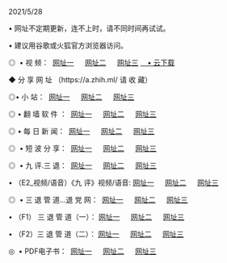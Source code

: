 <p>2021/5/28
<p>• 网址不定期更新，连不上时，请不同时间再试试。
<p>• 建议用谷歌或火狐官方浏览器访问。
<p>◎  • 视 频： 
<a href="http://hie.aud.bar/" target="_blank">网址一</a> 　 
<a href="http://htn.aud.bar/" target="_blank">网址二</a> 　 
<a href="http://hpx.aud.bar/b.html" target="_blank">网址三</a>
<a href="https://yadi.sk/d/d0sUeAOpal3njw" target="_blank">　• 云下载 </a></p>
<p>◆ 分 享 网 址 <a href="http://hpx.aud.bar/a.html"></a>（https://a.zhih.ml/ 请 收 藏） </p>

<p>◎•  小 站：  
<a href="http://hie.aud.bar/f.html" target="_blank">网址一</a> 　 
<a href="http://htn.aud.bar/h.html" target="_blank">网址二</a> 　 
<a href="http://hpx.aud.bar/k/" target="_blank">网址三</a></p><p>

<p>◎  • 翻 墙 软 件 ：  
<a href="http://hie.aud.bar/ff/" target="_blank">网址一</a> 　 
<a href="http://htn.aud.bar/s/read/a1_nd.html" target="_blank">网址二</a> 　 
<a href="http://hpx.aud.bar/ff/index.html" target="_blank">网址三</a></p>
<p>◎  • 每 日 新 闻：  
<a href="http://hie.aud.bar/day/" target="_blank">网址一</a> 　 
<a href="http://htn.aud.bar/day/" target="_blank">网址二</a> 　 
<a href="http://htn.aud.bar/day/index.html" target="_blank">网址三</a></p>
<p>◎   • 短 波 分 享：  
<a href="http://hie.aud.bar/h/" target="_blank">网址一</a> 　 
<a href="http://hpx.aud.bar/h/" target="_blank">网址二</a> 　 
<a href="http://htn.aud.bar/h/index.html" target="_blank">网址三</a></p>
<p>◎   • 九 评.三 退：  
<a href="http://hie.aud.bar/t/" target="_blank">网址一</a> 　 
<a href="http://hpx.aud.bar/v2/index.html" target="_blank">网址二</a> 　 
<a href="http://htn.aud.bar/tt/index.html" target="_blank">网址三</a> 　</p>
<p>  • （E2_视频/语音）《九 评》视频/语音: 
<a href="http://hie.aud.bar/7738.html" target="_blank">网址一</a> 　 
<a href="http://hpx.aud.bar/7614.html" target="_blank">网址二</a> 　 
<a href="http://htn.aud.bar/7633.html" target="_blank">网址三</a></p>
<p>◎   • 三 退 管 道...退 党 网：  
<a href="http://hie.aud.bar/go/td1.html" target="_blank">网址一</a> 　 
<a href="http://hpx.aud.bar/go/td2.html" target="_blank">网址二</a> 　 
<a href="http://htn.aud.bar/go/td3.html" target="_blank">网址三</a></p>
<p>  • （F1） 三 退 管 道（一）： 
<a href="http://hie.aud.bar/dd/" target="_blank">网址一</a> 　 
<a href="http://hpx.aud.bar/s/read/a1_tdx.html" target="_blank">网址二</a> 　 
<a href="http://htn.aud.bar/dd/" target="_blank">网址三</a></p>
<p>  • （F2）三 退 管 道（二）： 
<a href="http://hpx.aud.bar/d/" target="_blank">网址一</a> 　 
<a href="http://hie.aud.bar/d/index.html" target="_blank">网址二</a> 　 
<a href="http://htn.aud.bar/d/" target="_blank">网址三</a></p>
<p>◎   • PDF电子书：  
<a href="http://hie.aud.bar/p/" target="_blank">网址一</a> 　 
<a href="http://htn.aud.bar/p/index.html" target="_blank">网址二</a> 　 
<a href="http://hpx.aud.bar/p/" target="_blank">网址三</a></p>
